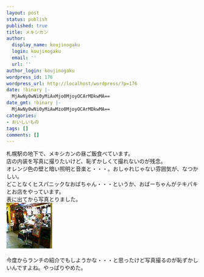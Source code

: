 ```yaml
---
layout: post
status: publish
published: true
title: メキシカン
author:
  display_name: koujinogaku
  login: koujinogaku
  email: ''
  url: ''
author_login: koujinogaku
wordpress_id: 176
wordpress_url: http://localhost/wordpress/?p=176
date: !binary |-
  MjAwNy0wNi0yMiAxMjo0MjoyOCArMDkwMA==
date_gmt: !binary |-
  MjAwNy0wNi0yMiAwMzo0MjoyOCArMDkwMA==
categories:
- おいしいもの
tags: []
comments: []
---
```

<p>札幌駅の地下で、メキシカンの昼ご飯食べています。<br />
店の内装を写真に撮りたいけど、恥ずかしくて撮れないのが残念。<br />
オレンジ色の壁と暗い照明と音楽と・・・。おしゃれじゃない雰囲気が、なつかしい。<br />
どことなくヒスパニックなおばちゃん・・・というか、おばーちゃんがテキパキとお店をやっています。<br />
表に出てから写真とりました。<br />
<a href="/blog/img/200706221250.jpg" target="_blank"><img src="/blog/img/200706221250.jpg" alt="ソンブレロ・メヒカーノ" border="0"></a><br clear="all"><br />
今度からランチの紹介でもしようかな・・・と思ったけど写真撮るのが恥ずかしいんですよね。やっぱりやめた。</p>
